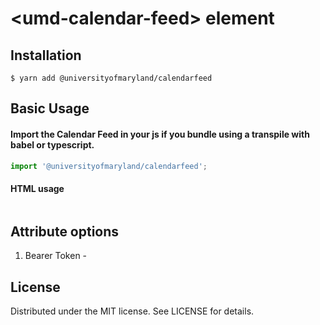 # &lt;umd-calendar-feed&gt; element

## Installation

```
$ yarn add @universityofmaryland/calendarfeed
```

## Basic Usage

#### Import the Calendar Feed in your js if you bundle using a transpile with babel or typescript.

```js
import '@universityofmaryland/calendarfeed';
```

#### HTML usage

```html

```

## Attribute options

1. Bearer Token -

## License

Distributed under the MIT license. See LICENSE for details.
